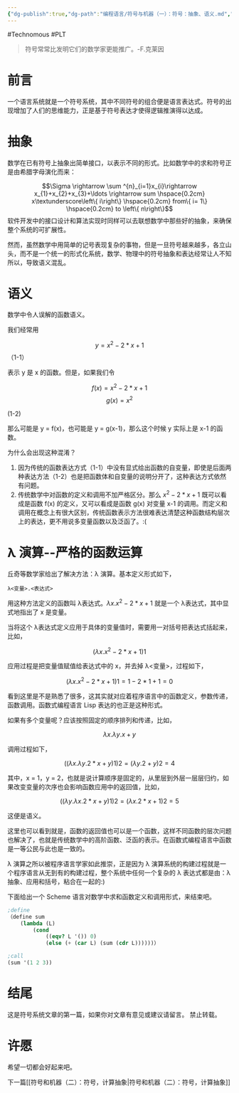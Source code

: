 ```yaml
---
{"dg-publish":true,"dg-path":"编程语言/符号与机器（一）：符号：抽象、语义.md","permalink":"/编程语言/符号与机器（一）：符号：抽象、语义/","created":"2023-03-05T15:30:35.000+08:00","updated":"2024-12-31T10:04:48.000+08:00"}
---
```


#Technomous #PLT 

> 符号常常比发明它们的数学家更能推广。-F.克莱因

# 前言

一个语言系统就是一个符号系统，其中不同符号的组合便是语言表达式。符号的出现增加了人们的思维能力，正是基于符号表达才使得逻辑推演得以达成。

# 抽象

数学在已有符号上抽象出简单接口，以表示不同的形式。比如数学中的求和符号正是由希腊字母演化而来：

$$\Sigma \rightarrow \sum ^{n}_{i=1}x_{i}\rightarrow x_{1}+x_{2}+x_{3}+\ldots \rightarrow sum \hspace{0.2cm} x\textunderscore\left\{ i\right\} \hspace{0.2cm} from\{ i= 1\} \hspace{0.2cm} to \left\{ n\right\}$$ 
软件开发中的接口设计和算法实现时同样可以去联想数学中那些好的抽象，来确保整个系统的可扩展性。

然而，虽然数学中用简单的记号表现复杂的事物，但是一旦符号越来越多，各立山头，而不是一个统一的形式化系统，数学、物理中的符号抽象和表达经常让人不知所以，导致语义混乱。

# 语义

数学中令人误解的函数语义。

我们经常用

$$y=x^{2}-2*x+1$$
（1-1）

表示 y 是 x 的函数。但是，如果我们令

$$f\left( x\right) =x^{2}-2*x+1$$
$$g\left( x\right) =x^{2}$$

 (1-2)

那么可能是 y = f(x)，也可能是 y = g(x-1)，那么这个时候 y 实际上是 x-1 的函数。

为什么会出现这种混淆？

1. 因为传统的函数表达方式（1-1）中没有显式给出函数的自变量，即使是后面两种表达方法（1-2）也是把函数体和自变量的说明分开了，这种表达方式依然有问题。
2. 传统数学中对函数的定义和调用不加严格区分。那么 $x^2-2*x+1$ 既可以看成是函数 f(x) 的定义，又可以看成是函数 g(x) 对变量 x-1 的调用。而定义和调用在概念上有很大区别，传统函数表示方法很难表达清楚这种函数结构层次上的表达，更不用说多变量函数以及泛函了。:(

# λ 演算--严格的函数运算

丘奇等数学家给出了解决方法：λ 演算。基本定义形式如下，

```
λ<变量>.<表达式>
```

用这种方法定义的函数叫 λ表达式。$λx.x^2-2*x+1$ 就是一个 λ表达式，其中显式地指出了 x 是变量。

当将这个 λ表达式定义应用于具体的变量值时，需要用一对括号把表达式括起来，比如，

$$(λx.x^2-2*x+1)1$$

应用过程是把变量值赋值给表达式中的 x，并去掉 λ<变量>，过程如下，


$$(λx.x^2-2*x+1)1=1-2*1+1=0$$

看到这里是不是熟悉了很多，这其实就对应着程序语言中的函数定义，参数传递，函数调用。函数式编程语言 Lisp 表达的也正是这种形式。

如果有多个变量呢？应该按照固定的顺序排列和传递，比如，

$$λx.λy.x+y$$

调用过程如下，

$$((λx.λy.2*x+y) 1) 2 = (λy.2+y) 2 = 4$$

其中，x = 1，y = 2，也就是说计算顺序是固定的，从里层到外层一层层归约，如果改变变量的次序也会影响函数应用中的返回值，比如，

$$((λy.λx.2*x+y) 1) 2 = (λx.2*x+1) 2 = 5$$

这便是语义。

这里也可以看到就是，函数的返回值也可以是一个函数，这样不同函数的层次问题也解决了，也就是传统数学中的高阶函数、泛函的表示。在函数式编程语言中函数是一等公民与此也是一致的。

λ 演算之所以被程序语言学家如此推崇，正是因为 λ 演算系统的构建过程就是一个程序语言从无到有的构建过程，整个系统中任何一个复杂的 λ 表达式都是由：λ 抽象、应用和括号，粘合在一起的:)

下面给出一个 Scheme 语言对数学中求和函数定义和调用形式，来结束吧。

``` scheme
;define
（define sum
	(lambda (L)
		(cond
			((eqv? L '()) 0)
			(else (+ (car L) (sum (cdr L))))))）

;call
(sum '(1 2 3))
```

# 结尾

这是符号系统文章的第一篇，如果你对文章有意见或建议请留言。
禁止转载。

# 许愿

希望一切都会好起来吧。

下一篇[[符号和机器（二）：符号，计算抽象\|符号和机器（二）：符号，计算抽象]]